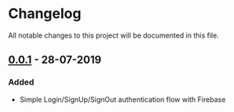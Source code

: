 # Changelog
All notable changes to this project will be documented in this file.

## [0.0.1] - 28-07-2019
### Added
- Simple Login/SignUp/SignOut authentication flow with Firebase

[0.0.1]: https://github.com/emreozdincer/launch-app/releases/tag/v0.0.1
